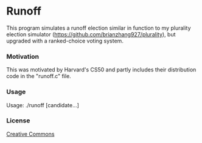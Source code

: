 # Runoff
This program simulates a runoff election similar in function to my plurality election simulator (https://github.com/brianzhang927/plurality), but upgraded with a ranked-choice voting system.

### Motivation
This was motivated by Harvard's CS50 and partly includes their distribution code in the "runoff.c" file.

### Usage
Usage: ./runoff [candidate...]

### License
[Creative Commons](https://creativecommons.org/licenses/by-nc-sa/4.0/)

